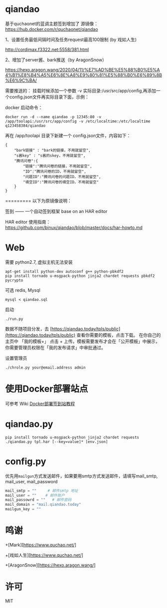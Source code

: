 qiandao
=======
基于quchaonet的蓝调主题签到增加了
源镜像：https://hub.docker.com/r/quchaonet/qiandao

1、设置任务最低间隔时间及任务request最高100限制 (by 戏如人生)

http://cordimax.f3322.net:5558/381.html

2、增加了server酱、bark推送（by AragonSnow）

https://hexo.aragon.wang/2020/04/11/%E7%AD%BE%E5%88%B0%E5%A4%B1%E8%B4%A5%E6%8E%A8%E9%80%81%E5%88%B0%E6%89%8B%E6%9C%BA/

需要推送的：
挂载时候添加一个参数 -v 实际目录:/usr/src/app/config,再添加一个config.json文件再实际目录下面，示例：

docker 启动命令：
```
docker run -d --name qiandao -p 12345:80 -v /app/toolapi:/usr/src/app/config -v /etc/localtime:/etc/localtime q123458384/qiandao
```

再在 /app/toolapi 目录下新建一个 config.json文件，内容如下：
```
{
	"bark链接" : "bark的链接，不用就留空",
	"s酱key" : "s酱的skey，不用就留空",
	"腾讯问卷":{
		"链接":"腾讯问卷的链接，不用就留空",
		"ID":"腾讯问卷的ID，不用就留空",
		"问题ID":"腾讯问卷的问题ID，不用就留空",
		"填空ID":"腾讯问卷的填空ID，不用就留空"
	}
}
```

=========
以下为原镜像说明：

签到 —— 一个自动签到框架 base on an HAR editor

HAR editor 使用指南：https://github.com/binux/qiandao/blob/master/docs/har-howto.md

Web
===

需要 python2.7, 虚拟主机无法安装

```
apt-get install python-dev autoconf g++ python-pbkdf2
pip install tornado u-msgpack-python jinja2 chardet requests pbkdf2 pycrypto
```

可选 redis, Mysql

```
mysql < qiandao.sql
```

启动

```
./run.py
```

数据不随项目分发，去 [https://qiandao.today/tpls/public](https://qiandao.today/tpls/public) 查看你需要的模板，点击下载。
在你自己的主页中 「我的模板+」 点击 + 上传。模板需要发布才会在「公开模板」中展示，你需要管理员权限在「我的发布请求」中审批通过。


设置管理员

```
./chrole.py your@email.address admin
```

使用Docker部署站点
==========

可参考 Wiki [Docker部署签到站教程](https://github.com/binux/qiandao/wiki/Docker%E9%83%A8%E7%BD%B2%E7%AD%BE%E5%88%B0%E7%AB%99%E6%95%99%E7%A8%8B)

qiandao.py
==========

```
pip install tornado u-msgpack-python jinja2 chardet requests
./qiandao.py tpl.har [--key=value]* [env.json]
```

config.py
=========
优先用`mailgun`方式发送邮件，如果要用smtp方式发送邮件，请填写mail_smtp, mail_user, mail_password
```python
mail_smtp = ""     # 邮件smtp 地址
mail_user = ""    # 邮件账户
mail_passowrd = ""   # 邮件密码
mail_domain = "mail.qiandao.today"
mailgun_key = ""
```

鸣谢
====

+[Mark][https://www.quchao.net/] 

+[戏如人生][https://www.quchao.net/]

+[AragonSnow][https://hexo.aragon.wang/]

许可
====

MIT
